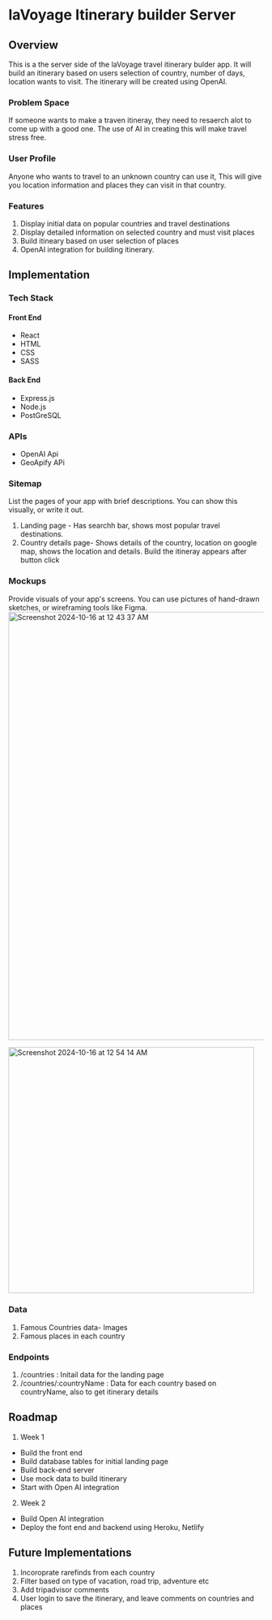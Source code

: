 # laVoyage Itinerary builder Server

## Overview

This is a the server side of the laVoyage travel itinerary bulder app. It will build an itinerary based on users selection of country, number of days, location wants to visit. The itinerary will be created using OpenAI.

### Problem Space

If someone wants to make a traven itineray, they need to resaerch alot to come up with a good one. The use of AI in creating this will make travel stress free.

### User Profile

Anyone who wants to travel to an unknown country can use it, This will give you location information and places they can visit in that country.

### Features

1. Display initial data on popular countries and travel destinations
2. Display detailed information on selected country and must visit places
3. Build itineary based on user selection of places
4. OpenAI integration for building itinerary.

## Implementation

### Tech Stack

#### Front End

- React
- HTML
- CSS
- SASS

#### Back End

- Express.js
- Node.js
- PostGreSQL

### APIs

- OpenAI Api
- GeoApify APi

### Sitemap

List the pages of your app with brief descriptions. You can show this visually, or write it out.

1. Landing page - Has searchh bar, shows most popular travel destinations.
2. Country details page- Shows details of the country, location on google map, shows the location and details. Build the itineray appears after button click

### Mockups

Provide visuals of your app's screens. You can use pictures of hand-drawn sketches, or wireframing tools like Figma.
<img width="844" alt="Screenshot 2024-10-16 at 12 43 37 AM" src="https://github.com/user-attachments/assets/8a176ccb-855b-4462-9447-d7fbbcd12421">

<img width="485" alt="Screenshot 2024-10-16 at 12 54 14 AM" src="https://github.com/user-attachments/assets/8c58f7fc-d6d7-4994-8423-6302815b49e0">

### Data

1. Famous Countries data- Images
2. Famous places in each country

### Endpoints

1. /countries : Initail data for the landing page
2. /countries/:countryName : Data for each country based on countryName, also to get itinerary details

## Roadmap

1. Week 1

- Build the front end
- Build database tables for initial landing page
- Build back-end server
- Use mock data to build itinerary
- Start with Open AI integration

2. Week 2

- Build Open AI integration
- Deploy the font end and backend using Heroku, Netlify

## Future Implementations

1. Incoroprate rarefinds from each country
2. Filter based on type of vacation, road trip, adventure etc
3. Add tripadvisor comments
4. User login to save the itinerary, and leave comments on countries and places
